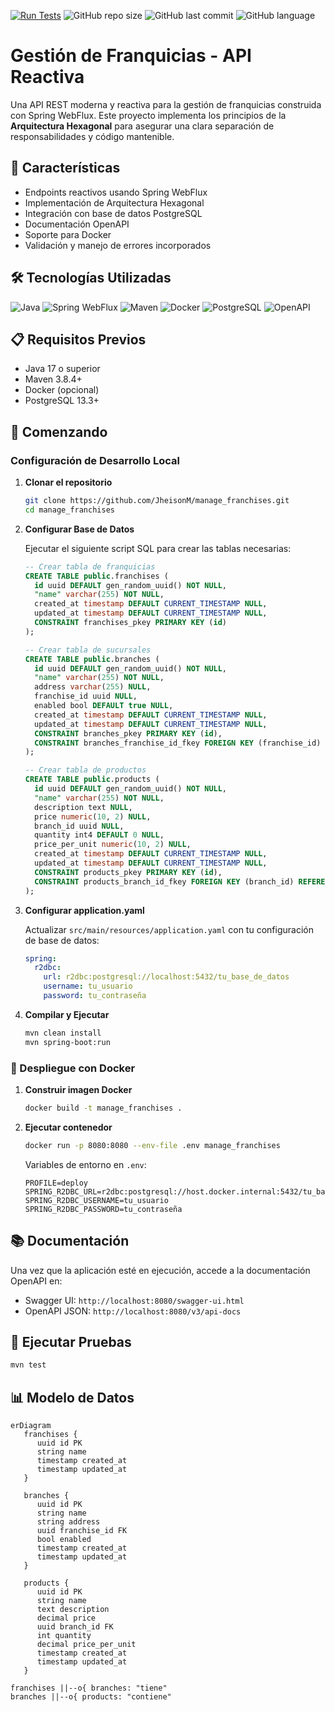 [![Run Tests](https://github.com/JheisonM/manage_franchises/actions/workflows/automatic-test.yml/badge.svg)](https://github.com/JheisonM/manage_franchises/actions/workflows/automatic-test.yml)
![GitHub repo size](https://img.shields.io/github/repo-size/JheisonM/manage_franchises)
![GitHub last commit](https://img.shields.io/github/last-commit/JheisonM/manage_franchises)
![GitHub language](https://img.shields.io/github/languages/top/JheisonM/manage_franchises)

# Gestión de Franquicias - API Reactiva

Una API REST moderna y reactiva para la gestión de franquicias construida con Spring WebFlux. Este proyecto implementa los principios de la **Arquitectura Hexagonal** para asegurar una clara separación de responsabilidades y código mantenible.

## 🚀 Características

- Endpoints reactivos usando Spring WebFlux
- Implementación de Arquitectura Hexagonal
- Integración con base de datos PostgreSQL
- Documentación OpenAPI
- Soporte para Docker
- Validación y manejo de errores incorporados

## 🛠️ Tecnologías Utilizadas

![Java](https://img.shields.io/badge/Java-17-blue)
![Spring WebFlux](https://img.shields.io/badge/Spring_WebFlux-Latest-green)
![Maven](https://img.shields.io/badge/Maven-3.8.4-green)
![Docker](https://img.shields.io/badge/Docker-20.10.7-blue)
![PostgreSQL](https://img.shields.io/badge/PostgreSQL-13.3-blue)
![OpenAPI](https://img.shields.io/badge/OpenAPI-3.0-blue)

## 📋 Requisitos Previos

- Java 17 o superior
- Maven 3.8.4+
- Docker (opcional)
- PostgreSQL 13.3+

## 🚦 Comenzando

### Configuración de Desarrollo Local

1. **Clonar el repositorio**
   ```bash
   git clone https://github.com/JheisonM/manage_franchises.git
   cd manage_franchises
   ```

2. **Configurar Base de Datos**
   
   Ejecutar el siguiente script SQL para crear las tablas necesarias:
   ```sql
   -- Crear tabla de franquicias
   CREATE TABLE public.franchises (
     id uuid DEFAULT gen_random_uuid() NOT NULL,
     "name" varchar(255) NOT NULL,
     created_at timestamp DEFAULT CURRENT_TIMESTAMP NULL,
     updated_at timestamp DEFAULT CURRENT_TIMESTAMP NULL,
     CONSTRAINT franchises_pkey PRIMARY KEY (id)
   );

   -- Crear tabla de sucursales
   CREATE TABLE public.branches (
     id uuid DEFAULT gen_random_uuid() NOT NULL,
     "name" varchar(255) NOT NULL,
     address varchar(255) NULL,
     franchise_id uuid NULL,
     enabled bool DEFAULT true NULL,
     created_at timestamp DEFAULT CURRENT_TIMESTAMP NULL,
     updated_at timestamp DEFAULT CURRENT_TIMESTAMP NULL,
     CONSTRAINT branches_pkey PRIMARY KEY (id),
     CONSTRAINT branches_franchise_id_fkey FOREIGN KEY (franchise_id) REFERENCES public.franchises(id)
   );

   -- Crear tabla de productos
   CREATE TABLE public.products (
     id uuid DEFAULT gen_random_uuid() NOT NULL,
     "name" varchar(255) NOT NULL,
     description text NULL,
     price numeric(10, 2) NULL,
     branch_id uuid NULL,
     quantity int4 DEFAULT 0 NULL,
     price_per_unit numeric(10, 2) NULL,
     created_at timestamp DEFAULT CURRENT_TIMESTAMP NULL,
     updated_at timestamp DEFAULT CURRENT_TIMESTAMP NULL,
     CONSTRAINT products_pkey PRIMARY KEY (id),
     CONSTRAINT products_branch_id_fkey FOREIGN KEY (branch_id) REFERENCES public.branches(id)
   );
   ```

3. **Configurar application.yaml**
   
   Actualizar `src/main/resources/application.yaml` con tu configuración de base de datos:
   ```yaml
   spring:
     r2dbc:
       url: r2dbc:postgresql://localhost:5432/tu_base_de_datos
       username: tu_usuario
       password: tu_contraseña
   ```

4. **Compilar y Ejecutar**
   ```bash
   mvn clean install
   mvn spring-boot:run
   ```

### 🐳 Despliegue con Docker

1. **Construir imagen Docker**
   ```bash
   docker build -t manage_franchises .
   ```

2. **Ejecutar contenedor**
   ```bash
   docker run -p 8080:8080 --env-file .env manage_franchises
   ```

   Variables de entorno en `.env`:
   ```
   PROFILE=deploy
   SPRING_R2DBC_URL=r2dbc:postgresql://host.docker.internal:5432/tu_base_de_datos
   SPRING_R2DBC_USERNAME=tu_usuario
   SPRING_R2DBC_PASSWORD=tu_contraseña
   ```

## 📚 Documentación 

Una vez que la aplicación esté en ejecución, accede a la documentación OpenAPI en:
- Swagger UI: `http://localhost:8080/swagger-ui.html`
- OpenAPI JSON: `http://localhost:8080/v3/api-docs`

## 🧪 Ejecutar Pruebas

```bash
mvn test
```

## 📊 Modelo de Datos

```mermaid
erDiagram
   franchises {
      uuid id PK
      string name
      timestamp created_at
      timestamp updated_at
   }

   branches {
      uuid id PK
      string name
      string address
      uuid franchise_id FK
      bool enabled
      timestamp created_at
      timestamp updated_at
   }

   products {
      uuid id PK
      string name
      text description
      decimal price
      uuid branch_id FK
      int quantity
      decimal price_per_unit
      timestamp created_at
      timestamp updated_at
   }

franchises ||--o{ branches: "tiene"
branches ||--o{ products: "contiene"
```
